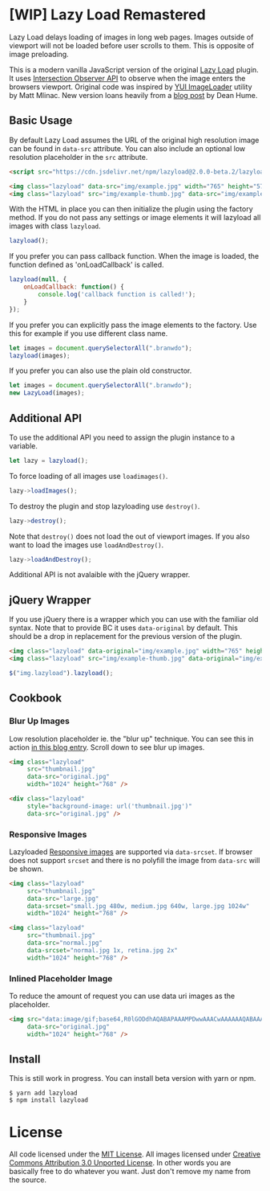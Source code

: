 # [WIP] Lazy Load Remastered

Lazy Load delays loading of images in long web pages. Images outside of viewport will not be loaded before user scrolls to them. This is opposite of image preloading.

This is a modern vanilla JavaScript version of the original [Lazy Load](https://github.com/tuupola/jquery_lazyload) plugin. It uses [Intersection Observer API](https://developer.mozilla.org/en-US/docs/Web/API/Intersection_Observer_API) to observe when the image enters the browsers viewport. Original code was inspired by [YUI ImageLoader](https://yuilibrary.com/yui/docs/imageloader/) utility by Matt Mlinac. New version loans heavily from a [blog post](https://deanhume.com/Home/BlogPost/lazy-loading-images-using-intersection-observer/10163) by Dean Hume.

## Basic Usage

By default Lazy Load assumes the URL of the original high resolution image can be found in `data-src` attribute. You can also include an optional low resolution placeholder in the `src` attribute.

```html
<script src="https://cdn.jsdelivr.net/npm/lazyload@2.0.0-beta.2/lazyload.js"></script>

<img class="lazyload" data-src="img/example.jpg" width="765" height="574" />
<img class="lazyload" src="img/example-thumb.jpg" data-src="img/example.jpg" width="765" height="574" />
```

With the HTML in place you can then initialize the plugin using the factory method. If you do not pass any settings or image elements it will lazyload all images with class `lazyload`.

```js
lazyload();
```

If you prefer you can pass callback function. When the image is loaded, the function defined as 'onLoadCallback' is called.

```js
lazyload(null, {
    onLoadCallback: function() {
        console.log('callback function is called!');
    }
});
```

If you prefer you can explicitly pass the image elements to the factory. Use this for example if you use different class name.

```js
let images = document.querySelectorAll(".branwdo");
lazyload(images);
```

If you prefer you can also use the plain old constructor.

```js
let images = document.querySelectorAll(".branwdo");
new LazyLoad(images);
```

## Additional API

To use the additional API you need to assign the plugin instance to a variable.

```js
let lazy = lazyload();
```

To force loading of all images use `loadimages()`.

```js
lazy->loadImages();
```

To destroy the plugin and stop lazyloading use `destroy()`.

```js
lazy->destroy();
```

Note that `destroy()` does not load the out of viewport images. If you also
want to load the images use `loadAndDestroy()`.

```js
lazy->loadAndDestroy();
```

Additional API is not avalaible with the jQuery wrapper.

## jQuery Wrapper

If you use jQuery there is a wrapper which you can use with the familiar old syntax. Note that to provide BC it uses `data-original` by default. This should be a drop in replacement for the previous version of the plugin.

```html
<img class="lazyload" data-original="img/example.jpg" width="765" height="574">
<img class="lazyload" src="img/example-thumb.jpg" data-original="img/example.jpg" width="765" height="574">
```

```js
$("img.lazyload").lazyload();
```

## Cookbook

### Blur Up Images

Low resolution placeholder ie. the "blur up" technique. You can see this in action [in this blog entry](https://appelsiini.net/2017/trilateration-with-n-points/). Scroll down to see blur up images.

```html
<img class="lazyload"
     src="thumbnail.jpg"
     data-src="original.jpg"
     width="1024" height="768" />
```

```html
<div class="lazyload"
     style="background-image: url('thumbnail.jpg')"
     data-src="original.jpg" />
```

### Responsive Images

Lazyloaded [Responsive images](https://www.smashingmagazine.com/2014/05/responsive-images-done-right-guide-picture-srcset/) are supported via `data-srcset`. If browser does not support `srcset` and there is no polyfill the image from `data-src` will be shown.

```html
<img class="lazyload"
     src="thumbnail.jpg"
     data-src="large.jpg"
     data-srcset="small.jpg 480w, medium.jpg 640w, large.jpg 1024w"
     width="1024" height="768" />
```

```html
<img class="lazyload"
     src="thumbnail.jpg"
     data-src="normal.jpg"
     data-srcset="normal.jpg 1x, retina.jpg 2x"
     width="1024" height="768" />
```


### Inlined Placeholder Image

To reduce the amount of request you can use data uri images as the placeholder.

```html
<img src="data:image/gif;base64,R0lGODdhAQABAPAAAMPDwwAAACwAAAAAAQABAAACAkQBADs="
     data-src="original.jpg"
     width="1024" height="768" />
```

## Install

This is still work in progress. You can install beta version with yarn or npm.

```
$ yarn add lazyload
$ npm install lazyload
```

# License

All code licensed under the [MIT License](http://www.opensource.org/licenses/mit-license.php). All images licensed under [Creative Commons Attribution 3.0 Unported License](http://creativecommons.org/licenses/by/3.0/deed.en_US). In other words you are basically free to do whatever you want. Just don't remove my name from the source.

